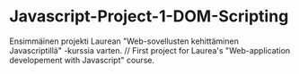 # Javascript-Project-1-DOM-Scripting
Ensimmäinen projekti Laurean "Web-sovellusten kehittäminen Javascriptillä" -kurssia varten. // First project for Laurea's "Web-application developement with Javascript" course.
